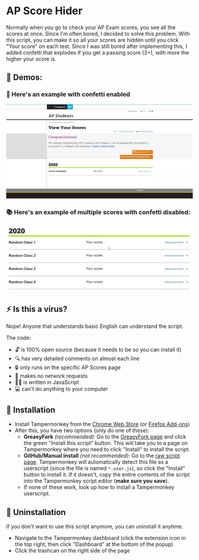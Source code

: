 # AP Score Hider

Normally when you go to check your AP Exam scores, you see all the scores at once. Since I'm often bored, I decided to solve this problem. With this script, you can make it so all your scores are hidden until you click "Your score" on each test. Since I was still bored after implementing this, I added confetti that explodes if you get a passing score (3+), with more the higher your score is.

## 🎥 Demos:

### 🎊 Here's an example with confetti enabled

![Confetti Demo WebP](confetti-demo.webp)

### 📚 Here's an example of multiple scores with confetti disabled:

![Multiple Scores Demo WebP](multiple-scores-demo.webp)

## ⚡️ Is this a virus?

Nope! Anyone that understands basic English can understand the script.

The code:

-   🔓 is 100% open source (because it needs to be so you can install it)
-   🔍 has very detailed comments on almost each line
-   🔒 only runs on the specific AP Scores page
-   📶 makes no network requests
-   👨‍💻️ is written in JavaScript
-   💻 can't do anything to your computer

## 📜 Installation

-   Install Tampermonkey from the [Chrome Web Store](https://chrome.google.com/webstore/detail/tampermonkey/dhdgffkkebhmkfjojejmpbldmpobfkfo) (or [Firefox Add-ons](https://addons.mozilla.org/en-US/firefox/addon/tampermonkey/))
-   After this, you have two options (only do one of these):
    -   **GreasyFork** _(recommended)_: Go to the [GreasyFork page](https://greasyfork.org/en/scripts/429680-ap-score-hider) and click the green "Install this script" button. This will take you to a page on Tampermonkey where you need to click "Install" to install the script.
    -   **GitHub/Manual install** _(not recommended)_: Go to the [raw script page](https://raw.githubusercontent.com/Samathingamajig/ap-score-hider/main/ap-score-hider.user.js). Tampermonkey will automatically detect this file as a userscript (since the file is named `*.user.js`), so click the "Install" button to install it. If it doesn't, copy the entire contents of the script into the Tampermonkey script editor (**make sure you save**).
    -   If none of these work, look up how to install a Tampermonkey userscript.

## 🚫 Uninstallation

If you don't want to use this script anymore, you can uninstall it anytime.

-   Navigate to the Tampermonkey dashboard (click the extension icon in the top right, then click "Dashboard" at the bottom of the popup)
-   Click the trashcan on the right side of the page
